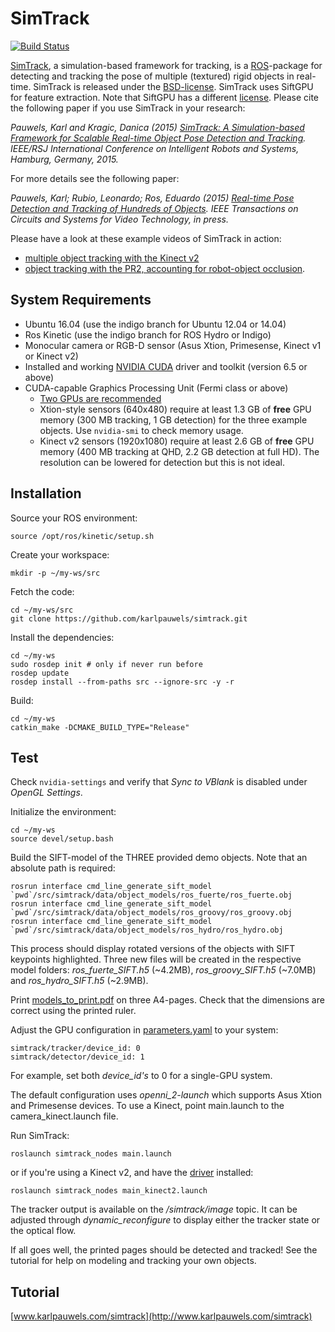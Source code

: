 SimTrack
========

[![Build Status](https://travis-ci.com/karlpauwels/simtrack.svg?branch=master)](https://travis-ci.com/karlpauwels/simtrack)

[SimTrack](http://www.karlpauwels.com/simtrack), a simulation-based framework for tracking, is a [ROS](http://www.ros.org/)-package for detecting and tracking the pose of multiple (textured) rigid objects in real-time. SimTrack is released under the [BSD-license](http://opensource.org/licenses/BSD-3-Clause). SimTrack uses SiftGPU for feature extraction. Note that SiftGPU has a different [license](siftgpu/license.txt). Please cite the following paper if you use SimTrack in your research:

*Pauwels, Karl and Kragic, Danica (2015) [SimTrack: A Simulation-based Framework for Scalable Real-time Object Pose Detection and Tracking](http://www.karlpauwels.com/downloads/iros_2015/Pauwels_IROS_2015.pdf). IEEE/RSJ International Conference on Intelligent Robots and Systems, Hamburg, Germany, 2015.*

For more details see the following paper: 

*Pauwels, Karl; Rubio, Leonardo; Ros, Eduardo (2015) [Real-time Pose Detection and Tracking of Hundreds of Objects](http://www.karlpauwels.com/downloads/tcsvt_2015/Pauwels_IEEE_TCSVT_2015.pdf). IEEE Transactions on Circuits and Systems for Video Technology, in press.*

Please have a look at these example videos of SimTrack in action:
* [multiple object tracking with the Kinect v2](https://youtu.be/ewT2Ll6v9lU)
* [object tracking with the PR2, accounting for robot-object occlusion](https://youtu.be/mTbityMyR0E).

System Requirements
-------------------

* Ubuntu 16.04 (use the indigo branch for Ubuntu 12.04 or 14.04)
* Ros Kinetic (use the indigo branch for ROS Hydro or Indigo)
* Monocular camera or RGB-D sensor (Asus Xtion, Primesense, Kinect v1 or Kinect v2)
* Installed and working [NVIDIA CUDA](https://developer.nvidia.com/cuda-downloads) driver and toolkit (version 6.5 or above)
* CUDA-capable Graphics Processing Unit (Fermi class or above)
  * [Two GPUs are recommended](http://www.karlpauwels.com/simtrack/performance-considerations/)
  * Xtion-style sensors (640x480) require at least 1.3 GB of **free** GPU memory (300 MB tracking, 1 GB detection) for the three example objects. Use `nvidia-smi` to check memory usage.
  * Kinect v2 sensors (1920x1080) require at least 2.6 GB of **free** GPU memory (400 MB tracking at QHD, 2.2 GB detection at full HD). The resolution can be lowered for detection but this is not ideal.

Installation
------------

Source your ROS environment:
```
source /opt/ros/kinetic/setup.sh
```

Create your workspace:
```
mkdir -p ~/my-ws/src
```

Fetch the code:
```
cd ~/my-ws/src
git clone https://github.com/karlpauwels/simtrack.git
```

Install the dependencies:
```
cd ~/my-ws
sudo rosdep init # only if never run before
rosdep update
rosdep install --from-paths src --ignore-src -y -r
```

Build:
```
cd ~/my-ws
catkin_make -DCMAKE_BUILD_TYPE="Release"
```

Test
----

Check `nvidia-settings` and verify that *Sync to VBlank* is disabled under *OpenGL Settings*.

Initialize the environment:

```
cd ~/my-ws
source devel/setup.bash
```

Build the SIFT-model of the THREE provided demo objects. Note that an absolute path is required:
```
rosrun interface cmd_line_generate_sift_model `pwd`/src/simtrack/data/object_models/ros_fuerte/ros_fuerte.obj
rosrun interface cmd_line_generate_sift_model `pwd`/src/simtrack/data/object_models/ros_groovy/ros_groovy.obj
rosrun interface cmd_line_generate_sift_model `pwd`/src/simtrack/data/object_models/ros_hydro/ros_hydro.obj
```

This process should display rotated versions of the objects with SIFT keypoints highlighted. Three new files will be created in the respective model folders: *ros_fuerte_SIFT.h5* (~4.2MB), *ros_groovy_SIFT.h5* (~7.0MB) and *ros_hydro_SIFT.h5* (~2.9MB).

Print [models_to_print.pdf](data/object_models/models_to_print.pdf) on three A4-pages. Check that the dimensions are correct using the printed ruler.

Adjust the GPU configuration in [parameters.yaml](simtrack_nodes/config/parameters.yaml) to your system:
```
simtrack/tracker/device_id: 0
simtrack/detector/device_id: 1
```
For example, set both *device_id's* to 0 for a single-GPU system.

The default configuration uses *openni_2-launch* which supports Asus Xtion and Primesense devices. To use a Kinect, point main.launch to the camera_kinect.launch file.

Run SimTrack:
```
roslaunch simtrack_nodes main.launch
```
or if you're using a Kinect v2, and have the [driver](https://github.com/code-iai/iai_kinect2) installed:
```
roslaunch simtrack_nodes main_kinect2.launch
```

The tracker output is available on the */simtrack/image* topic. It can be adjusted through *dynamic_reconfigure* to display either the tracker state or the optical flow.

If all goes well, the printed pages should be detected and tracked! See the tutorial for help on modeling and tracking
your own objects.

Tutorial
--------

[www.karlpauwels.com/simtrack](http://www.karlpauwels.com/simtrack)
